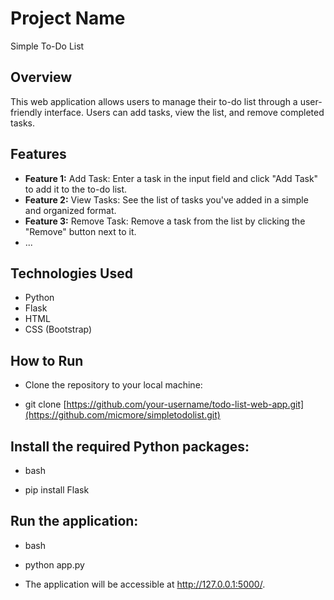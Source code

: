 # Project Name

Simple To-Do List

## Overview

This web application allows users to manage their to-do list through a user-friendly interface. Users can add tasks, view the list, and remove completed tasks.

## Features

- **Feature 1:** Add Task: Enter a task in the input field and click "Add Task" to add it to the to-do list.
- **Feature 2:** View Tasks: See the list of tasks you've added in a simple and organized format.
- **Feature 3:** Remove Task: Remove a task from the list by clicking the "Remove" button next to it.
- ...

## Technologies Used

- Python
- Flask
- HTML
- CSS (Bootstrap)

## How to Run

- Clone the repository to your local machine:

- git clone [https://github.com/your-username/todo-list-web-app.git](https://github.com/micmore/simpletodolist.git)

## Install the required Python packages:

- bash

- pip install Flask

## Run the application:

- bash

- python app.py

- The application will be accessible at http://127.0.0.1:5000/.




